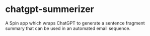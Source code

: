 # chatgpt-summerizer
A Spin app which wraps ChatGPT to generate a sentence fragment summary that can be used in an automated email sequence.
